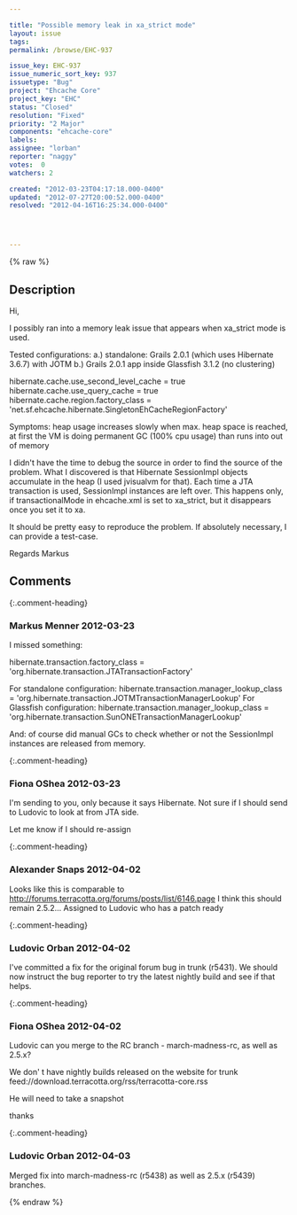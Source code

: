 ```yaml
---

title: "Possible memory leak in xa_strict mode"
layout: issue
tags: 
permalink: /browse/EHC-937

issue_key: EHC-937
issue_numeric_sort_key: 937
issuetype: "Bug"
project: "Ehcache Core"
project_key: "EHC"
status: "Closed"
resolution: "Fixed"
priority: "2 Major"
components: "ehcache-core"
labels: 
assignee: "lorban"
reporter: "naggy"
votes:  0
watchers: 2

created: "2012-03-23T04:17:18.000-0400"
updated: "2012-07-27T20:00:52.000-0400"
resolved: "2012-04-16T16:25:34.000-0400"




---
```


{% raw %}

## Description

<div markdown="1" class="description">

Hi,

I possibly ran into a memory leak issue that appears when xa\_strict mode is used.

Tested configurations:
a.) standalone: Grails 2.0.1 (which uses Hibernate 3.6.7) with JOTM
b.) Grails 2.0.1 app inside Glassfish 3.1.2 (no clustering)

hibernate.cache.use\_second\_level\_cache = true
hibernate.cache.use\_query\_cache = true
hibernate.cache.region.factory\_class = 'net.sf.ehcache.hibernate.SingletonEhCacheRegionFactory'

Symptoms:
heap usage increases slowly
when max. heap space is reached, at first the VM is doing permanent GC (100% cpu usage) than runs into out of memory

I didn't have the time to debug the source in order to find the source of the problem.
What I discovered is that Hibernate SessionImpl objects accumulate in the heap (I used jvisualvm for that).
Each time a JTA transaction is used, SessionImpl instances are left over.
This happens only, if transactionalMode in ehcache.xml is set to xa\_strict, but it disappears once you set it to xa.

It should be pretty easy to reproduce the problem.
If absolutely necessary, I can provide a test-case.

Regards
Markus

</div>

## Comments


{:.comment-heading}
### **Markus Menner** <span class="date">2012-03-23</span>

<div markdown="1" class="comment">

I missed something:

hibernate.transaction.factory\_class = 'org.hibernate.transaction.JTATransactionFactory'

For standalone configuration:
hibernate.transaction.manager\_lookup\_class = 'org.hibernate.transaction.JOTMTransactionManagerLookup'
For Glassfish configuration:
hibernate.transaction.manager\_lookup\_class = 'org.hibernate.transaction.SunONETransactionManagerLookup'

And: of course did manual GCs to check whether or not the SessionImpl instances are released from memory.

</div>


{:.comment-heading}
### **Fiona OShea** <span class="date">2012-03-23</span>

<div markdown="1" class="comment">

I'm sending to you, only because it says Hibernate. Not sure if I should send to Ludovic to look at from JTA side.

Let me know if I should re-assign 

</div>


{:.comment-heading}
### **Alexander Snaps** <span class="date">2012-04-02</span>

<div markdown="1" class="comment">

Looks like this is comparable to http://forums.terracotta.org/forums/posts/list/6146.page 
I think this should remain 2.5.2... Assigned to Ludovic who has a patch ready 

</div>


{:.comment-heading}
### **Ludovic Orban** <span class="date">2012-04-02</span>

<div markdown="1" class="comment">

I've committed a fix for the original forum bug in trunk (r5431). We should now instruct the bug reporter to try the latest nightly build and see if that helps.

</div>


{:.comment-heading}
### **Fiona OShea** <span class="date">2012-04-02</span>

<div markdown="1" class="comment">

Ludovic can you merge to the RC branch - march-madness-rc, as well as 2.5.x?

We don' t have nightly builds released on the website for trunk
feed://download.terracotta.org/rss/terracotta-core.rss

He will need to take a snapshot 


thanks

</div>


{:.comment-heading}
### **Ludovic Orban** <span class="date">2012-04-03</span>

<div markdown="1" class="comment">

Merged fix into march-madness-rc (r5438) as well as 2.5.x (r5439) branches.

</div>



{% endraw %}
